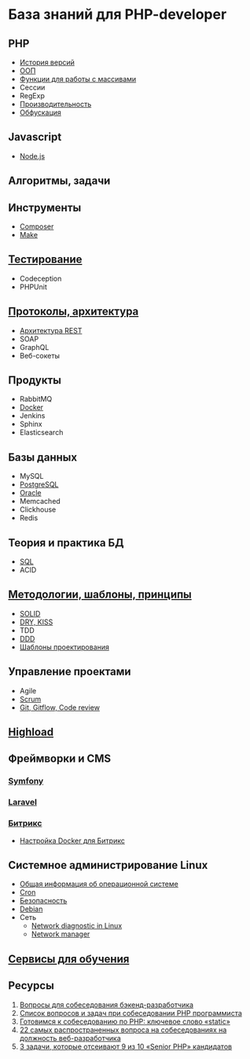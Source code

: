 # База знаний для PHP-developer

## PHP
* [История версий](php/version.md)
* [ООП](php/oop.md)
* [Функции для работы с массивами](php/array.md)
* Сессии
* RegExp
* [Производительность](php/performance.md)
* [Обфускация](php/obfuscation.md)

## Javascript
* [Node.js](/javascript/nodejs)


## Алгоритмы, задачи


## Инструменты
* [Composer](tools/composer.md)
* [Make](tools/make.md)

## [Тестирование](test/index.md)
* Codeception
* PHPUnit

## [Протоколы, архитектура](protocols/index.md)
* [Архитектура REST](protocols/rest.md)
* SOAP
* GraphQL
* Веб-сокеты

## Продукты
* RabbitMQ
* [Docker](products/docker.md)
* Jenkins
* Sphinx
* Elasticsearch

## Базы данных
* MySQL
* [PostgreSQL](database/postgre.md)
* [Oracle](database/oracle.md)
* Memcached
* Clickhouse
* Redis

## Теория и практика БД
* [SQL](database/sql.md)
* ACID

## [Методологии, шаблоны, принципы](principles/index.md)
* [SOLID](solid.md)
* [DRY, KISS](principles/index.md)
* TDD
* [DDD](principles/ddd.md)
* [Шаблоны проектирования](pattern/index.md)

## Управление проектами
* Agile
* [Scrum](pm/scrum.md)
* [Git, Gitflow, Code review](pm/git.md)

## [Highload](highload/index.md)

## Фреймворки и CMS

### [Symfony](frameworks/symfony.md)

### [Laravel](frameworks/laravel/index.md)

### [Битрикс](frameworks/bitrix/index.md)
* [Настройка Docker для Битрикс](frameworks/bitrix/docker.md)

## Системное администрирование Linux
* [Общая информация об операционной системе](linux/info.md)
* [Cron](linux/cron.md)
* [Безопасность](linux/security.md)
* [Debian](linux/debian/index.md)
* Сеть
    * [Network diagnostic in Linux](linux/network/debug.md)
    * [Network manager](linux/network/network_manager.md)

## [Сервисы для обучения](education/index.md)



## Ресурсы
1. [Вопросы для собеседования бэкенд-разработчика](https://habr.com/post/349434/)
2. [Список вопросов и задач при собеседовании PHP программиста](http://unetway.com/blog/spisok-voprosov-i-zadac-pri-sobesedovanii-php-programmista/)
3. [Готовимся к собеседованию по PHP: ключевое слово «static»](https://habr.com/post/259627/)
4. [22 самых распространенных вопроса на собеседованиях на должность веб-разработчика](https://tproger.ru/digest/most-common-questions-of-web-developer-interview/)
5. [3 задачи, которые отсеивают 9 из 10 «Senior PHP» кандидатов](https://habr.com/post/285398/)
